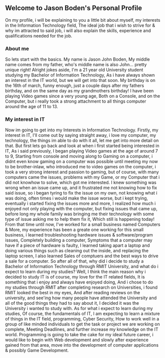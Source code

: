 ## Welcome to Jason Boden's Personal Profile

On my profile, i will be explaining to you a little bit about myself, my interests in the Information Technology field, The ideal
job that i wish to strive for & why im attracted to said job, i will also explain the skills, experience and qualifications needed
for the job.


### About me

So lets start with the basics.
My name is Jason John Boden, My middle name comes from my father, who's middle name is also John... pretty unique right!
Alright jokes aside, I'm a 21 year old University student studying my Bachelor of Information Technology, As i have always shown an interest in the IT world, but we will get into that soon.
My birthday is on the 16th of march, funny enough, just a couple days after my fathers birthday, and on the same day as my
grandmothers birthday!
I have been playing Video games since a very young age, Both on a Console, and on the Computer, but i really took a strong
attachment to all things computer around the age of 11 to 13.

### My interest in IT

Now im going to get into my Interests in Information Technology.
Firstly, my interest in IT, I'll come out by saying straight away, i love my computer, my technology, the things im able to do
with it all, let me get into more detail on that.
But first lets go back and look at when i first started being interested in IT, As i said previously, I began playing Video 
games
at the age of around 7 to 9, Starting from console and moving along to Gaming on a computer, i didnt even know gaming on a
computer was possible until meeting my now to be brother-inlaw, who introduced me to video games on the computer, i took a very
strong interest and passion to gaming, but of course, with many computers came the issues, problems with my Game, or my Computer 
that i did not knowhow to solve, which got me interested.
I knew something was wrong when an issue came up, and it frustrated me not knowing how to fix said issue, so i began tyring to
fix the issue on my own, not knowing what i was doing, often times i would make the issue worse, but i kept trying, eventually
i started fixing the issues more and more, I realized how much i enjoyed not only playing with the computer, but fixing issues
that came up, before long my whole family was bringing me their technology with some type of issue asking me to help them fix
it, Which still is happening today!
From that time until now, I've worked for a small business named Computers & More, my experience has been a greate one working for this small business, i learned troubleshooting hardware issues & software/program issues, Completely building a computer, Symptoms that a computer may have if a piece of hardware is faulty, I learned taking apart a laptop and doing various things such as cleaning out the inside, and replacing the laptop screen, I also learned Sales of comptuers and the best ways
to drive a sale for a computer.
So after all of that, why did i decide to study a Bachelor of Information Technology through RMIT University, and what do i expect to learn during my studies?
Well, I think the main reason why i decided to study IT is of course, my love for the IT related fields, It is something that
i enjoy and always have enjoyed doing, And i chose to do my studies through RMIT after completing research on Universities, i found RMIT looked the best in my eyes, And after reading reviews on the university, and see'ing how many people have attended the University and all of the good things they had to say about it, I decided it was the University i wanted to study with.
As for what i expect to learn during my studies, Of course, the fundamentals of IT, I am expecting to learn a mixture of things in the IT field, programming, Cyber Security, How to work well in a group of like minded individuals to get the task or project we are working on complete, Meeting Deadlines, and further increase my knowledge on the IT world.
Programming is going to take the cake for my ideal future career, i would like to begin with Web development and slowly after experience gained from that area, move into the development of computer applications & possibly Game Development.



















